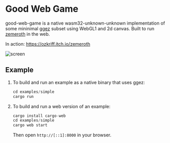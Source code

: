 # Good Web Game

good-web-game is a native wasm32-unknown-unknown implementation of some mininimal [ggez](https://github.com/ggez/ggez) subset using WebGL1 and 2d canvas. Built to run [zemeroth](https://github.com/ozkriff/zemeroth) in the web.

In action: <https://ozkriff.itch.io/zemeroth>

![screen](https://i.imgur.com/TjvCNwa.jpg)

## Example

1) To build and run an example as a native binary that uses ggez:

    ```rust
    cd examples/simple
    cargo run
    ```

2) To build and run a web version of an example:

    ```rust
    cargo install cargo-web
    cd examples/simple
    cargo web start
    ```

    Then open `http://[::1]:8000` in your browser.
